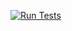 [![Run Tests](https://github.com/WalliedeWalrus/farm/actions/workflows/run-tests.yml/badge.svg)](https://github.com/WalliedeWalrus/farm/actions/workflows/run-tests.yml)
